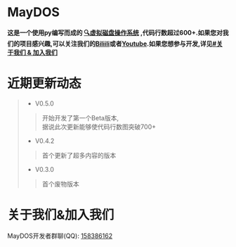 # MayDOS
**这是一个使用py编写而成的 [🔍虚拟磁盘操作系统](https://cn.bing.com/search?q=%E8%99%9A%E6%8B%9F%E7%A3%81%E7%9B%98%E6%93%8D%E4%BD%9C%E7%B3%BB%E7%BB%9F&cvid=68638e10f6b645dcbe09c7b808a350fa&aqs=edge..69i57j0l7.837j0j1&FORM=ANAB01&PC=U531) ,代码行数超过600+.如果您对我们的项目感兴趣,可以关注我们的[Biliili](https://space.bilibili.com/3493262897711201?spm_id_from=333.337.0.0)或者[Youtube]().如果您想参与开发,详见[#关于我们 & 加入我们](#关于我们&加入我们)**

# 近期更新动态
> * V0.5.0
> > 开始开发了第一个Beta版本,<br>
> > 据说此次更新能够使代码行数图突破700+
>
> * V0.4.2
> > 首个更新了超多内容的版本
> 
> * V0.3.0
> > 首个废物版本

# 关于我们&加入我们
MayDOS开发者群聊(QQ): [158386162](#)
